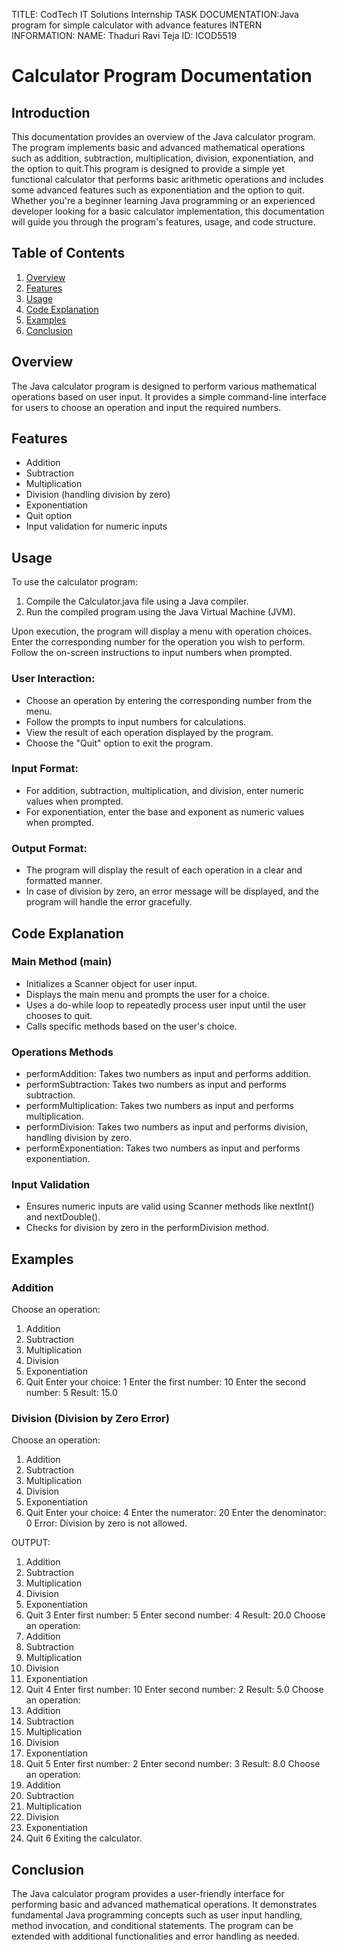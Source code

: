 TITLE: CodTech IT Solutions Internship
TASK DOCUMENTATION:Java program for simple calculator with advance features
INTERN INFORMATION:
NAME: Thaduri Ravi Teja
ID: ICOD5519



# Calculator Program Documentation

## Introduction
This documentation provides an overview of the Java calculator program. The program implements basic and advanced mathematical operations
such as addition, subtraction, multiplication, division, exponentiation, and the option to quit.This program is designed to provide a 
simple yet functional calculator that performs basic arithmetic operations and includes some advanced features such as exponentiation and
the option to quit. Whether you're a beginner learning Java programming or an experienced developer looking for a basic calculator
implementation, this documentation will guide you through the program's features, usage, and code structure.

## Table of Contents
1. [Overview](#overview)
2. [Features](#features)
3. [Usage](#usage)
4. [Code Explanation](#code-explanation)
5. [Examples](#examples)
6. [Conclusion](#conclusion)

## Overview
The Java calculator program is designed to perform various mathematical operations based on user input. It provides a simple command-line
interface for users to choose an operation and input the required numbers.

## Features
- Addition
- Subtraction
- Multiplication
- Division (handling division by zero)
- Exponentiation
- Quit option
- Input validation for numeric inputs

## Usage
To use the calculator program:
1. Compile the Calculator.java file using a Java compiler.
2. Run the compiled program using the Java Virtual Machine (JVM).

Upon execution, the program will display a menu with operation choices. Enter the corresponding number for the operation you wish to
perform. Follow the on-screen instructions to input numbers when prompted.

### User Interaction:
- Choose an operation by entering the corresponding number from the menu.
- Follow the prompts to input numbers for calculations.
- View the result of each operation displayed by the program.
- Choose the "Quit" option to exit the program.

### Input Format:
- For addition, subtraction, multiplication, and division, enter numeric values when prompted.
- For exponentiation, enter the base and exponent as numeric values when prompted.

### Output Format:
- The program will display the result of each operation in a clear and formatted manner.
- In case of division by zero, an error message will be displayed, and the program will handle the error gracefully.

## Code Explanation
### Main Method (main)
- Initializes a Scanner object for user input.
- Displays the main menu and prompts the user for a choice.
- Uses a do-while loop to repeatedly process user input until the user chooses to quit.
- Calls specific methods based on the user's choice.

### Operations Methods
- performAddition: Takes two numbers as input and performs addition.
- performSubtraction: Takes two numbers as input and performs subtraction.
- performMultiplication: Takes two numbers as input and performs multiplication.
- performDivision: Takes two numbers as input and performs division, handling division by zero.
- performExponentiation: Takes two numbers as input and performs exponentiation.

### Input Validation
- Ensures numeric inputs are valid using Scanner methods like nextInt() and nextDouble().
- Checks for division by zero in the performDivision method.

## Examples
### Addition

Choose an operation:
1. Addition
2. Subtraction
3. Multiplication
4. Division
5. Exponentiation
6. Quit
Enter your choice: 1
Enter the first number: 10
Enter the second number: 5
Result: 15.0


### Division (Division by Zero Error)

Choose an operation:
1. Addition
2. Subtraction
3. Multiplication
4. Division
5. Exponentiation
6. Quit
Enter your choice: 4
Enter the numerator: 20
Enter the denominator: 0
Error: Division by zero is not allowed.

OUTPUT:
1. Addition
2. Subtraction
3. Multiplication
4. Division
5. Exponentiation
6. Quit
3
Enter first number:
5
Enter second number:
4
Result: 20.0
Choose an operation:
1. Addition
2. Subtraction
3. Multiplication
4. Division
5. Exponentiation
6. Quit
4
Enter first number:
10
Enter second number:
2
Result: 5.0
Choose an operation:
1. Addition
2. Subtraction
3. Multiplication
4. Division
5. Exponentiation
6. Quit
5
Enter first number:
2
Enter second number:
3
Result: 8.0
Choose an operation:
1. Addition
2. Subtraction
3. Multiplication
4. Division
5. Exponentiation
6. Quit
6
Exiting the calculator.


## Conclusion
The Java calculator program provides a user-friendly interface for performing basic and advanced mathematical operations. It demonstrates 
fundamental Java programming concepts such as user input handling, method invocation, and conditional statements. The program can be 
extended with additional functionalities and error handling as needed.
